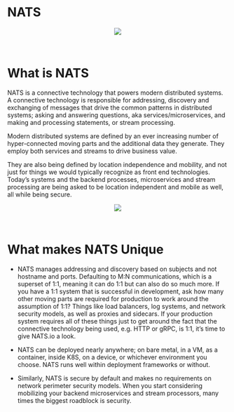 # NATS

<p align="center">
  <img src="https://nats.io/img/logos/nats-horizontal-color.png">
</p>

<br>

# What is NATS

<p>
    NATS is a connective technology that powers modern distributed systems. A connective technology is responsible for addressing, discovery and exchanging of messages that drive the common patterns in distributed systems; asking and answering questions, aka services/microservices, and making and processing statements, or stream processing.
  
  Modern distributed systems are defined by an ever increasing number of hyper-connected moving parts and the additional data they generate. They employ both services and streams to drive business value.
  
  They are also being defined by location independence and mobility, and not just for things we would typically recognize as front end technologies. Today’s systems and the backend processes, microservices and stream processing are being asked to be location independent and mobile as well, all while being secure.
  
</p>

<p align="center">
  <img src="https://nats.io/img/new_social_nats.png ">
</p>

<br>

# What makes NATS Unique

<p>
  
   - NATS manages addressing and discovery based on subjects and not hostname and ports. Defaulting to M:N communications, which is a superset of 1:1, meaning it can do 1:1 but can also do so much more. If you have a 1:1 system that is successful in development, ask how many other moving parts are required for production to work around the assumption of 1:1? Things like load balancers, log systems, and network security models, as well as proxies and sidecars. If your production system requires all of these things just to get around the fact that the connective technology being used, e.g. HTTP or gRPC, is 1:1, it’s time to give NATS.io a look.
  
   - NATS can be deployed nearly anywhere; on bare metal, in a VM, as a container, inside K8S, on a device, or whichever environment you choose. NATS runs well within deployment frameworks or without.
  
   - Similarly, NATS is secure by default and makes no requirements on network perimeter security models. When you start considering mobilizing your backend microservices and stream processors, many times the biggest roadblock is security.
  
</p> 
